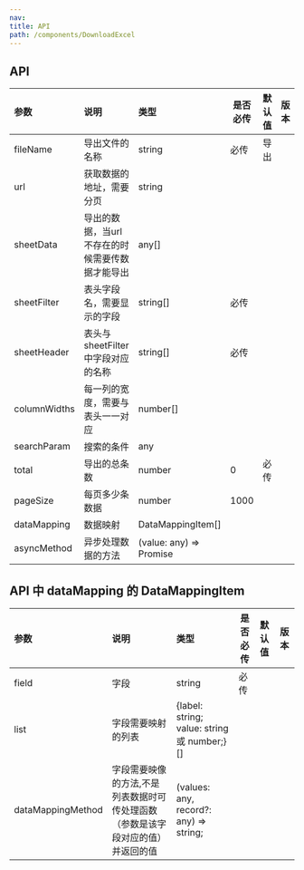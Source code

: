 ```yaml
---
nav:
title: API
path: /components/DownloadExcel
---
```


## API
| 参数             | 说明           | 类型                           | 是否必传 | 默认值 | 版本  |
|:---------------|:-------------|:-----------------------------|------|:---|:----|
| fileName       | 导出文件的名称      | string                       | 必传   | 导出 |     |
| url            | 获取数据的地址，需要分页 | string                       |      |     |     |
| sheetData      | 导出的数据，当url不存在的时候需要传数据才能导出 | any[]                        |      |     |     |
| sheetFilter    | 表头字段名，需要显示的字段 | string[]                     | 必传   |     |     |
| sheetHeader    | 表头与sheetFilter中字段对应的名称 | string[]                     | 必传   |     |     |
| columnWidths   | 每一列的宽度，需要与表头一一对应 | number[]                     |      |     |     |
| searchParam    | 搜索的条件 | any                          |      |     |     |
| total          | 导出的总条数 | number                       | 0    |   必传  |     |
| pageSize       | 每页多少条数据 | number                       | 1000 |     |     |
| dataMapping    | 数据映射 | DataMappingItem[]            |      |     |     |
| asyncMethod    | 异步处理数据的方法 | (value: any) => Promise<any> |      |     |     |
 
## API 中 dataMapping 的 DataMappingItem
| 参数    | 说明  | 类型                                         | 是否必传       | 默认值 | 版本  |
|:------|:----|:-------------------------------------------|------------|:---|:----|
| field | 字段  | string                                     | 必传         |  |     |
| list  | 字段需要映射的列表  | {label: string; value: string 或 number;}[] |  |    |  |     |
| dataMappingMethod  | 字段需要映像的方法,不是列表数据时可传处理函数（参数是该字段对应的值）并返回的值  | (values: any, record?: any) => string; |  |    |  |     |




